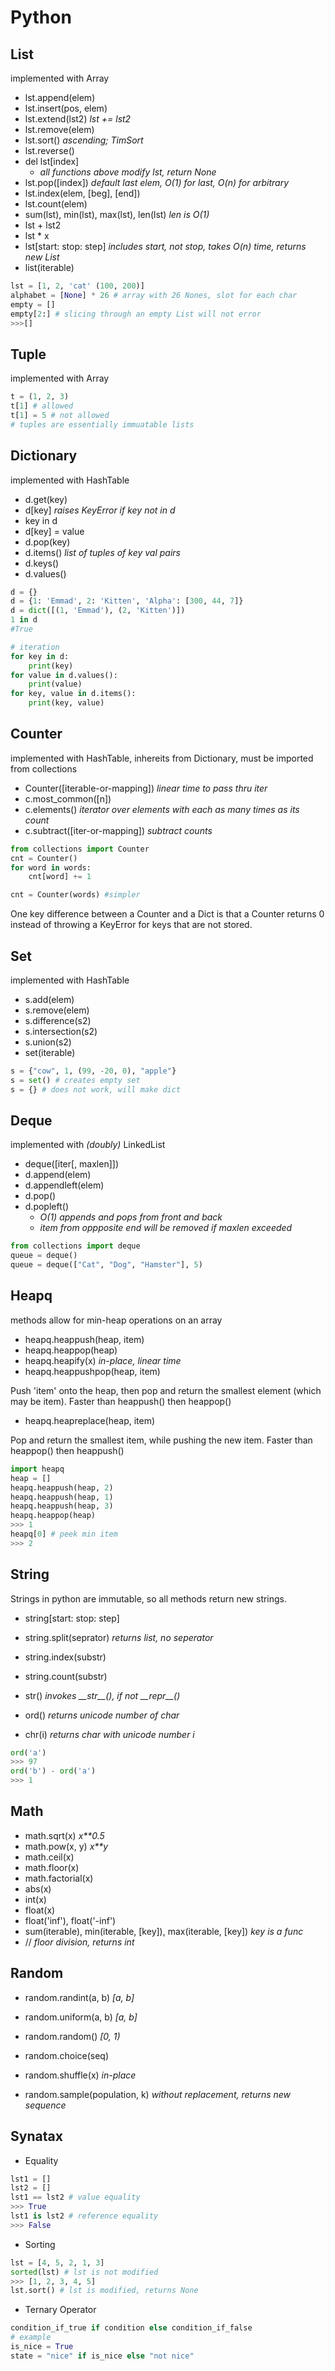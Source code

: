 # Python

## List
implemented with Array

- lst.append(elem)
- lst.insert(pos, elem)
- lst.extend(lst2) *lst += lst2*
- lst.remove(elem)
- lst.sort() *ascending; TimSort*
- lst.reverse()
- del lst[index]
    - *all functions above modify lst, return None*
- lst.pop([index]) *default last elem, O(1) for last, O(n) for arbitrary*
- lst.index(elem, [beg], [end])
- lst.count(elem)
- sum(lst), min(lst), max(lst), len(lst) *len is O(1)*
- lst + lst2
- lst * x
- lst[start: stop: step] *includes start, not stop, takes O(n) time, returns new List*
- list(iterable)

```python
lst = [1, 2, 'cat' (100, 200)]
alphabet = [None] * 26 # array with 26 Nones, slot for each char
empty = []
empty[2:] # slicing through an empty List will not error
>>>[] 
```

## Tuple
implemented with Array

```python
t = (1, 2, 3)
t[1] # allowed
t[1] = 5 # not allowed
# tuples are essentially immuatable lists
```

## Dictionary
implemented with HashTable

- d.get(key)
- d[key] *raises KeyError if key not in d*
- key in d
- d[key] = value
- d.pop(key)
- d.items() *list of tuples of key val pairs*
- d.keys()
- d.values()

```python
d = {}
d = {1: 'Emmad', 2: 'Kitten', 'Alpha': [300, 44, 7]}
d = dict([(1, 'Emmad'), (2, 'Kitten')])
1 in d
#True

# iteration
for key in d:
    print(key)
for value in d.values():
    print(value)
for key, value in d.items():
    print(key, value)
```

## Counter
implemented with HashTable, inhereits from Dictionary,
must be imported from collections

- Counter([iterable-or-mapping]) *linear time to pass thru iter*
- c.most_common([n])
- c.elements() *iterator over elements with each as many times as its count*
- c.subtract([iter-or-mapping]) *subtract counts*

```python
from collections import Counter
cnt = Counter()
for word in words:
    cnt[word] += 1

cnt = Counter(words) #simpler
```

One key difference between a Counter and a Dict is that a Counter returns 0 instead of throwing a KeyError for keys that are not stored.

## Set
implemented with HashTable

- s.add(elem)
- s.remove(elem)
- s.difference(s2)
- s.intersection(s2)
- s.union(s2)
- set(iterable)

```python
s = {"cow", 1, (99, -20, 0), "apple"}
s = set() # creates empty set
s = {} # does not work, will make dict

```


## Deque
implemented with *(doubly)* LinkedList

- deque([iter[, maxlen]])
- d.append(elem)
- d.appendleft(elem)
- d.pop()
- d.popleft()
    - *O(1) appends and pops from front and back*
    - *item from oppposite end will be removed if maxlen exceeded*

```python
from collections import deque
queue = deque()
queue = deque(["Cat", "Dog", "Hamster"], 5)
```

## Heapq
methods allow for min-heap operations on an array

- heapq.heappush(heap, item)
- heapq.heappop(heap)
- heapq.heapify(x) *in-place, linear time*
- heapq.heappushpop(heap, item)

Push 'item' onto the heap, then pop and return the smallest element (which may be item). Faster than heappush() then heappop()
- heapq.heapreplace(heap, item)

Pop and return the smallest item, while pushing the new item. Faster than heappop() then heappush()

```python
import heapq
heap = []
heapq.heappush(heap, 2)
heapq.heappush(heap, 1)
heapq.heappush(heap, 3)
heapq.heappop(heap)
>>> 1
heapq[0] # peek min item
>>> 2
```

## String
Strings in python are immutable, so all methods return new strings.

 - string[start: stop: step]
 - string.split(seprator) *returns list, no seperator*
 - string.index(substr)
 - string.count(substr)
 - str() *invokes \_\_str\_\_(), if not \_\_repr\_\_()*


 - ord() *returns unicode number of char*
 - chr(i) *returns char with unicode number i*
```python
ord('a')
>>> 97
ord('b') - ord('a')
>>> 1
```

## Math

- math.sqrt(x) *x**0.5*
- math.pow(x, y) *x**y*
- math.ceil(x)
- math.floor(x)
- math.factorial(x)
- abs(x)
- int(x)
- float(x)
- float('inf'), float('-inf')
- sum(iterable), min(iterable, [key]), max(iterable, [key]) *key is a func*
- // *floor division, returns int*

## Random
- random.randint(a, b) *[a, b]*
- random.uniform(a, b) *[a, b]*
- random.random() *[0, 1)*

- random.choice(seq)
- random.shuffle(x) *in-place*
- random.sample(population, k) *without replacement, returns new sequence*

## Synatax
- Equality
```python
lst1 = []
lst2 = []
lst1 == lst2 # value equality
>>> True
lst1 is lst2 # reference equality
>>> False
```

- Sorting
```python
lst = [4, 5, 2, 1, 3]
sorted(lst) # lst is not modified
>>> [1, 2, 3, 4, 5]
lst.sort() # lst is modified, returns None
```

- Ternary Operator
```python
condition_if_true if condition else condition_if_false
# example
is_nice = True
state = "nice" if is_nice else "not nice"
```